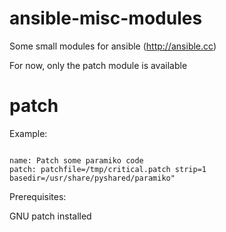 ansible-misc-modules
====================

Some small modules for ansible (http://ansible.cc)

For now, only the patch module is available

patch
======

Example: 

```

name: Patch some paramiko code
patch: patchfile=/tmp/critical.patch strip=1 basedir=/usr/share/pyshared/paramiko"

```

Prerequisites:

GNU patch installed
